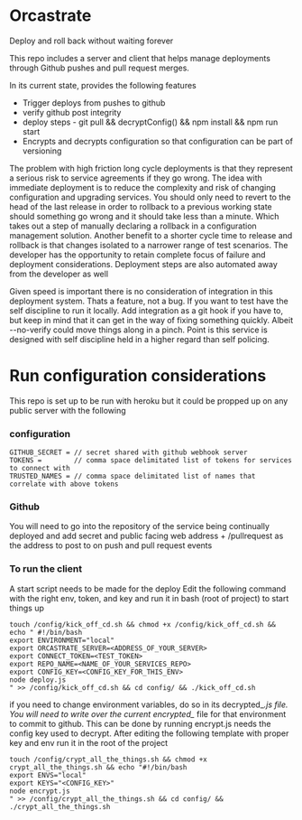 # Orcastrate

Deploy and roll back without waiting forever

This repo includes a server and client that helps manage deployments through Github pushes and pull request merges.

In its current state, provides the following features
* Trigger deploys from pushes to github
* verify github post integrity
* deploy steps - git pull && decryptConfig() && npm install && npm run start
* Encrypts and decrypts configuration so that configuration can be part of versioning

The problem with high friction long cycle deployments is that they represent a serious risk to service agreements if they go wrong. The idea with immediate deployment is to reduce the complexity and risk of changing configuration and upgrading services. You should only need to revert to the head of the last release in order to rollback to a previous working state should something go wrong and it should take less than a minute. Which takes out a step of manually declaring a rollback in a configuration management solution. Another benefit to a shorter cycle time to release and rollback is that changes isolated to a narrower range of test scenarios. The developer has the opportunity to retain complete focus of failure and deployment considerations. Deployment steps are also automated away from the developer as well

Given speed is important there is no consideration of integration in this deployment system. Thats a feature, not a bug. If you want to test have the self discipline to run it locally. Add integration as a git hook if you have to, but keep in mind that it can get in the way of fixing something quickly. Albeit --no-verify could move things along in a pinch. Point is this service is designed with self discipline held in a higher regard than self policing.

# Run configuration considerations

This repo is set up to be run with heroku but it could be propped up on any public server with the following

### configuration

    GITHUB_SECRET = // secret shared with github webhook server
    TOKENS =        // comma space delimitated list of tokens for services to connect with
    TRUSTED_NAMES = // comma space delimitated list of names that correlate with above tokens

### Github

You will need to go into the repository of the service being continually deployed and add secret and public facing web address + /pullrequest as the address to post to on push and pull request events

### To run the client

A start script needs to be made for the deploy Edit the following command with the right env, token, and key and run it in bash (root of project) to start things up

    touch /config/kick_off_cd.sh && chmod +x /config/kick_off_cd.sh && echo " #!/bin/bash
    export ENVIRONMENT="local"
    export ORCASTRATE_SERVER=<ADDRESS_OF_YOUR_SERVER>
    export CONNECT_TOKEN=<TEST_TOKEN>
    export REPO_NAME=<NAME_OF_YOUR_SERVICES_REPO>
    export CONFIG_KEY=<CONFIG_KEY_FOR_THIS_ENV>
    node deploy.js
    " >> /config/kick_off_cd.sh && cd config/ && ./kick_off_cd.sh

if you need to change environment variables, do so in its decrypted_*.js file. You will need to write over the current encrypted_* file for that environment to commit to github. This can be done by running encrypt.js needs the config key used to decrypt. After editing the following template with proper key and env run it in the root of the project

    touch /config/crypt_all_the_things.sh && chmod +x crypt_all_the_things.sh && echo "#!/bin/bash
    export ENVS="local"
    export KEYS="<CONFIG_KEY>"
    node encrypt.js
    " >> /config/crypt_all_the_things.sh && cd config/ && ./crypt_all_the_things.sh
